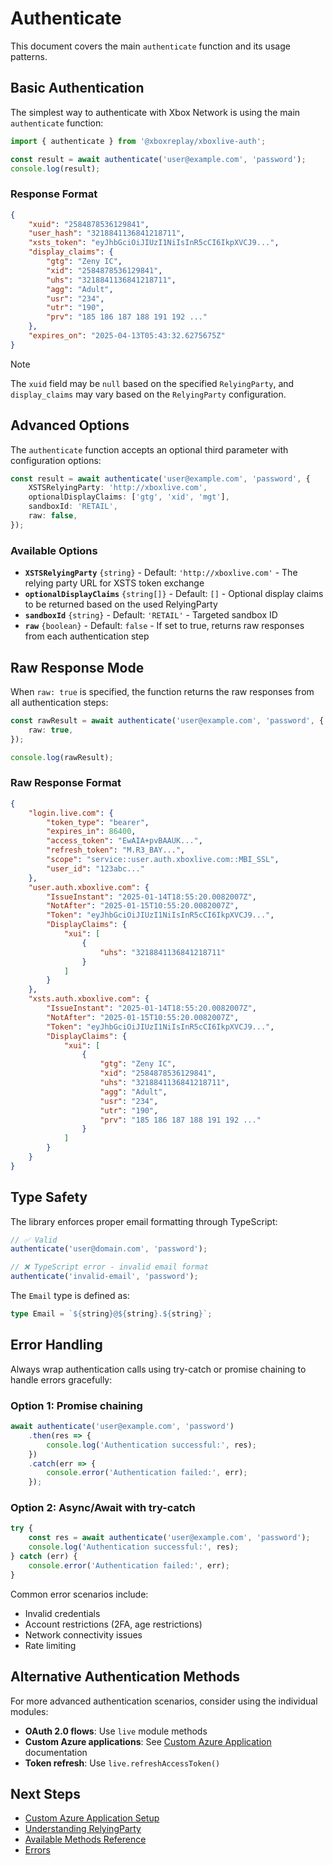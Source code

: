 # Authenticate

This document covers the main `authenticate` function and its usage patterns.

## Basic Authentication

The simplest way to authenticate with Xbox Network is using the main `authenticate` function:

```typescript
import { authenticate } from '@xboxreplay/xboxlive-auth';

const result = await authenticate('user@example.com', 'password');
console.log(result);
```

### Response Format

```json
{
	"xuid": "2584878536129841",
	"user_hash": "3218841136841218711",
	"xsts_token": "eyJhbGciOiJIUzI1NiIsInR5cCI6IkpXVCJ9...",
	"display_claims": {
		"gtg": "Zeny IC",
		"xid": "2584878536129841",
		"uhs": "3218841136841218711",
		"agg": "Adult",
		"usr": "234",
		"utr": "190",
		"prv": "185 186 187 188 191 192 ..."
	},
	"expires_on": "2025-04-13T05:43:32.6275675Z"
}
```

> [!NOTE]
> The `xuid` field may be `null` based on the specified `RelyingParty`, and `display_claims` may vary based on the `RelyingParty` configuration.

## Advanced Options

The `authenticate` function accepts an optional third parameter with configuration options:

```typescript
const result = await authenticate('user@example.com', 'password', {
	XSTSRelyingParty: 'http://xboxlive.com',
	optionalDisplayClaims: ['gtg', 'xid', 'mgt'],
	sandboxId: 'RETAIL',
	raw: false,
});
```

### Available Options

-   **`XSTSRelyingParty`** `{string}` - Default: `'http://xboxlive.com'` - The relying party URL for XSTS token exchange
-   **`optionalDisplayClaims`** `{string[]}` - Default: `[]` - Optional display claims to be returned based on the used RelyingParty
-   **`sandboxId`** `{string}` - Default: `'RETAIL'` - Targeted sandbox ID
-   **`raw`** `{boolean}` - Default: `false` - If set to true, returns raw responses from each authentication step

## Raw Response Mode

When `raw: true` is specified, the function returns the raw responses from all authentication steps:

```typescript
const rawResult = await authenticate('user@example.com', 'password', {
	raw: true,
});

console.log(rawResult);
```

### Raw Response Format

```json
{
	"login.live.com": {
		"token_type": "bearer",
		"expires_in": 86400,
		"access_token": "EwAIA+pvBAAUK...",
		"refresh_token": "M.R3_BAY...",
		"scope": "service::user.auth.xboxlive.com::MBI_SSL",
		"user_id": "123abc..."
	},
	"user.auth.xboxlive.com": {
		"IssueInstant": "2025-01-14T18:55:20.0082007Z",
		"NotAfter": "2025-01-15T10:55:20.0082007Z",
		"Token": "eyJhbGciOiJIUzI1NiIsInR5cCI6IkpXVCJ9...",
		"DisplayClaims": {
			"xui": [
				{
					"uhs": "3218841136841218711"
				}
			]
		}
	},
	"xsts.auth.xboxlive.com": {
		"IssueInstant": "2025-01-14T18:55:20.0082007Z",
		"NotAfter": "2025-01-15T10:55:20.0082007Z",
		"Token": "eyJhbGciOiJIUzI1NiIsInR5cCI6IkpXVCJ9...",
		"DisplayClaims": {
			"xui": [
				{
					"gtg": "Zeny IC",
					"xid": "2584878536129841",
					"uhs": "3218841136841218711",
					"agg": "Adult",
					"usr": "234",
					"utr": "190",
					"prv": "185 186 187 188 191 192 ..."
				}
			]
		}
	}
}
```

## Type Safety

The library enforces proper email formatting through TypeScript:

```typescript
// ✅ Valid
authenticate('user@domain.com', 'password');

// ❌ TypeScript error - invalid email format
authenticate('invalid-email', 'password');
```

The `Email` type is defined as:

```typescript
type Email = `${string}@${string}.${string}`;
```

## Error Handling

Always wrap authentication calls using try-catch or promise chaining to handle errors gracefully:

### Option 1: Promise chaining

```typescript
await authenticate('user@example.com', 'password')
	.then(res => {
		console.log('Authentication successful:', res);
	})
	.catch(err => {
		console.error('Authentication failed:', err);
	});
```

### Option 2: Async/Await with try-catch

```typescript
try {
	const res = await authenticate('user@example.com', 'password');
	console.log('Authentication successful:', res);
} catch (err) {
	console.error('Authentication failed:', err);
}
```

Common error scenarios include:

-   Invalid credentials
-   Account restrictions (2FA, age restrictions)
-   Network connectivity issues
-   Rate limiting

## Alternative Authentication Methods

For more advanced authentication scenarios, consider using the individual modules:

-   **OAuth 2.0 flows**: Use `live` module methods
-   **Custom Azure applications**: See [Custom Azure Application](02-Custom_Azure_Application.md) documentation
-   **Token refresh**: Use `live.refreshAccessToken()`

## Next Steps

-   [Custom Azure Application Setup](02-Custom_Azure_Application.md)
-   [Understanding RelyingParty](04-Relying_Party.md)
-   [Available Methods Reference](05-Methods.md)
-   [Errors](08-Errors.md)
